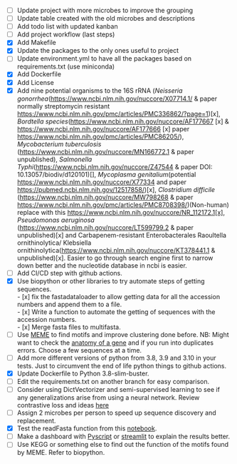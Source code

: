 - [ ] Update project with more microbes to improve the grouping
- [ ] Update table created with the old microbes and descriptions
- [ ] Add todo list with updated kanban
- [ ] Add project workflow (last steps)
- [x] Add Makefile
- [x] Update the packages to the only ones useful to project
- [ ] Update environment.yml to have all the packages based on requirements.txt (use miniconda)
- [x] Add Dockerfile
- [x] Add License
- [x] Add nine potential organisms to the 16S rRNA (*Neisseria gonorrhea*(https://www.ncbi.nlm.nih.gov/nuccore/X07714.1/ & paper normally streptomycin resistant https://www.ncbi.nlm.nih.gov/pmc/articles/PMC336862/?page=1)[x], *Bordtella species*(https://www.ncbi.nlm.nih.gov/nuccore/AF177667 [x] & https://www.ncbi.nlm.nih.gov/nuccore/AF177666 [x] paper https://www.ncbi.nlm.nih.gov/pmc/articles/PMC86205/), *Mycobacterium tuberculosis* (https://www.ncbi.nlm.nih.gov/nuccore/MN166772.1 & paper unpublished), *Salmonella Typhi*(https://www.ncbi.nlm.nih.gov/nuccore/Z47544 & paper DOI: 10.13057/biodiv/d120101)[], *Mycoplasma genitalium*(potential https://www.ncbi.nlm.nih.gov/nuccore/X77334 and paper https://pubmed.ncbi.nlm.nih.gov/12517858/)[x], *Clostridium difficile* (https://www.ncbi.nlm.nih.gov/nuccore/MW798268 & paper https://www.ncbi.nlm.nih.gov/pmc/articles/PMC8708398/)(Non-human) replace with this https://www.ncbi.nlm.nih.gov/nuccore/NR_112172.1[x], *Pseudomonas aeruginosa* (https://www.ncbi.nlm.nih.gov/nuccore/LT599799.2 & paper unpublished)[x] and Carbapenem-resistant Enterobacterales Raoultella ornithinolytica/ Klebsiella ornithinolytica(https://www.ncbi.nlm.nih.gov/nuccore/KT378441.1 & unpublished)[x]. Easier to go through search engine first to narrow down better and the nucleotide database in ncbi is easier.    
- [ ] Add CI/CD step with github actions.  
- [x] Use biopython or other libraries to try automate steps of getting sequences.   
      - [x] fix the fastadataloader to allow getting data for all the accession numbers and append them to a file.   
      - [x] Write a function to automate the getting of sequences with the accession numbers.  
      - [x] Merge fasta files to multifasta.  
- [ ] Use [MEME](https://rosalind.info/glossary/meme/) to find motifs and improve clustering done before. NB: Might want to check the [anatomy of a gene](https://learn.genetics.utah.edu/content/basics/geneanatomy/) and if you run into duplicates errors. Choose a few sequences at a time.  
- [ ] Add more different versions of python from 3.8, 3.9 and 3.10 in your tests. Just to circumvent the end of life python things to github actions.
- [x] Update Dockerfile to Python 3.8-slim-buster.
- [ ] Edit the requirements.txt on another branch for easy comparison.
- [ ] Consider using DictVectorizer and semi-supervised learning to see if any generalizations arise from using a neural network. Review contrastive loss and ideas [here](https://towardsdatascience.com/contrastive-loss-explaned-159f2d4a87ec)   
- [ ] Assign 2 microbes per person to speed up sequence discovery and replacement.  
- [x] Test the readFasta function from this [notebook](https://github.com/BioinfoNet/TeachingJupyterNotebooks).  
- [ ] Make a dashboard with [Pyscript](https://pyscript.net/) or [streamlit](streamlit.io) to explain the results better.  
- [ ] Use KEGG or something else to find out the function of the motifs found by MEME. Refer to biopython. 

